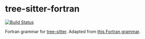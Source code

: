 tree-sitter-fortran
==================

[![Build Status](https://travis-ci.org/stadelmanma/tree-sitter-fortran.svg?branch=master)](https://travis-ci.org/stadelmanma/tree-sitter-fortran)

Fortran grammar for [tree-sitter](https://github.com/tree-sitter/tree-sitter). Adapted from [this Fortran grammar](http://slebok.github.io/zoo/index.html#fortran_f90_waite-cordy).
